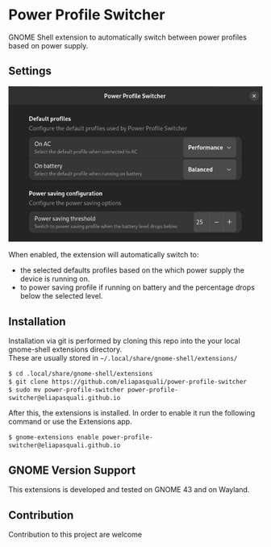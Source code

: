 # Power Profile Switcher
GNOME Shell extension to automatically switch between power profiles based on power supply.

## Settings
![Settings window](.github/screenshots/settings.jpg)  

When enabled, the extension will automatically switch to:
- the selected defaults profiles based on the which power supply the device is running on.
- to power saving profile if running on battery and the percentage drops below the selected level.

## Installation
Installation via git is performed by cloning this repo into the your local gnome-shell extensions directory.  
These are usually stored in `~/.local/share/gnome-shell/extensions/`
```
$ cd .local/share/gnome-shell/extensions
$ git clone https://github.com/eliapasquali/power-profile-switcher
$ sudo mv power-profile-switcher power-profile-switcher@eliapasquali.github.io
```
After this, the extensions is installed. In order to enable it run the following command or use the Extensions app.
```
$ gnome-extensions enable power-profile-switcher@eliapasquali.github.io
```

## GNOME Version Support
This extensions is developed and tested on GNOME 43 and on Wayland.

## Contribution
Contribution to this project are welcome
